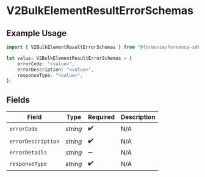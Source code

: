 # V2BulkElementResultErrorSchemas

## Example Usage

```typescript
import { V2BulkElementResultErrorSchemas } from "@formance/formance-sdk/sdk/models/shared";

let value: V2BulkElementResultErrorSchemas = {
    errorCode: "<value>",
    errorDescription: "<value>",
    responseType: "<value>",
};
```

## Fields

| Field              | Type               | Required           | Description        |
| ------------------ | ------------------ | ------------------ | ------------------ |
| `errorCode`        | *string*           | :heavy_check_mark: | N/A                |
| `errorDescription` | *string*           | :heavy_check_mark: | N/A                |
| `errorDetails`     | *string*           | :heavy_minus_sign: | N/A                |
| `responseType`     | *string*           | :heavy_check_mark: | N/A                |
